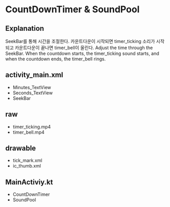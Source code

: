 # CountDownTimer & SoundPool

## Explanation
 SeekBar를 통해 시간을 조절한다. 카운트다운이 시작되면 timer_ticking 소리가 시작되고 카운트다운이 끝나면 timer_bell이 울린다.
 Adjust the time through the SeekBar. When the countdown starts, the timer_ticking sound starts, and when the countdown ends, the timer_bell rings.

## activity_main.xml  
* Minutes_TextView  
* Seconds_TextView  
* SeekBar  

## raw
* timer_ticking.mp4
* timer_bell.mp4

## drawable  
* tick_mark.xml   
* ic_thumb.xml  

## MainActiviy.kt
* CountDownTimer
* SoundPool

